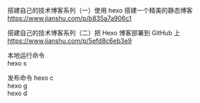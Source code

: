 
搭建自己的技术博客系列（一）使用 hexo 搭建一个精美的静态博客   
https://www.jianshu.com/p/b835a7a906c1

搭建自己的技术博客系列（二）把 Hexo 博客部署到 GitHub 上   
https://www.jianshu.com/p/5efd8c6eb3e9

本地运行命令   
hexo s

发布命令
hexo c    
hexo g   
hexo d

